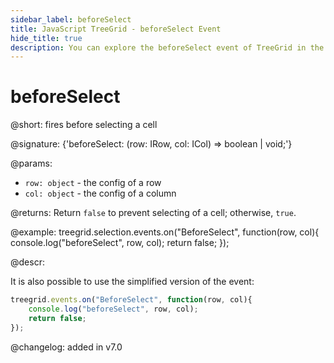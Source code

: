 ```yaml
---
sidebar_label: beforeSelect
title: JavaScript TreeGrid - beforeSelect Event 
hide_title: true
description: You can explore the beforeSelect event of TreeGrid in the documentation of the DHTMLX JavaScript UI library. Browse developer guides and API reference, try out code examples and live demos, and download a free 30-day evaluation version of DHTMLX Suite 7.
---
```

 
# beforeSelect

@short: fires before selecting a cell

@signature: {'beforeSelect: (row: IRow, col: ICol) => boolean | void;'}

@params:

- `row: object` - the config of a row
- `col: object` - the config of a column

@returns:
Return `false` to prevent selecting of a cell; otherwise, `true`.

@example:
treegrid.selection.events.on("BeforeSelect", function(row, col){
    console.log("beforeSelect", row, col); 
    return false;
});

@descr:

It is also possible to use the simplified version of the event:

~~~js
treegrid.events.on("BeforeSelect", function(row, col){
    console.log("beforeSelect", row, col); 
    return false;
});
~~~

@changelog:
added in v7.0
